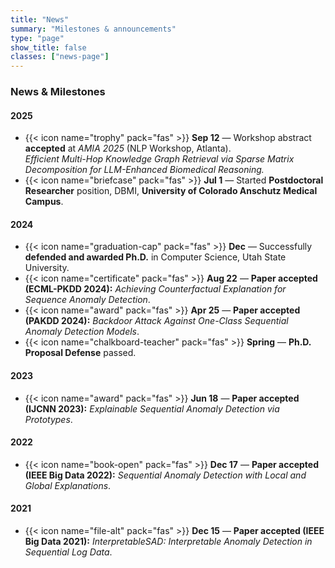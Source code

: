 ```yaml
---
title: "News"
summary: "Milestones & announcements"
type: "page"
show_title: false
classes: ["news-page"]
---
```


### News & Milestones

#### 2025
- {{< icon name="trophy" pack="fas" >}} **Sep 12** — Workshop abstract **accepted** at *AMIA 2025* (NLP Workshop, Atlanta).  
  *Efficient Multi-Hop Knowledge Graph Retrieval via Sparse Matrix Decomposition for LLM-Enhanced Biomedical Reasoning.*
- {{< icon name="briefcase" pack="fas" >}} **Jul 1** — Started **Postdoctoral Researcher** position, DBMI, **University of Colorado Anschutz Medical Campus**.

#### 2024
- {{< icon name="graduation-cap" pack="fas" >}} **Dec** — Successfully **defended and awarded Ph.D.** in Computer Science, Utah State University.
- {{< icon name="certificate" pack="fas" >}} **Aug 22** — **Paper accepted (ECML-PKDD 2024):** *Achieving Counterfactual Explanation for Sequence Anomaly Detection*.
- {{< icon name="award" pack="fas" >}} **Apr 25** — **Paper accepted (PAKDD 2024):** *Backdoor Attack Against One-Class Sequential Anomaly Detection Models*.
- {{< icon name="chalkboard-teacher" pack="fas" >}} **Spring** — **Ph.D. Proposal Defense** passed.

#### 2023
- {{< icon name="award" pack="fas" >}} **Jun 18** — **Paper accepted (IJCNN 2023):** *Explainable Sequential Anomaly Detection via Prototypes*.

#### 2022
- {{< icon name="book-open" pack="fas" >}} **Dec 17** — **Paper accepted (IEEE Big Data 2022):** *Sequential Anomaly Detection with Local and Global Explanations*.

#### 2021
- {{< icon name="file-alt" pack="fas" >}} **Dec 15** — **Paper accepted (IEEE Big Data 2021):** *InterpretableSAD: Interpretable Anomaly Detection in Sequential Log Data*.
